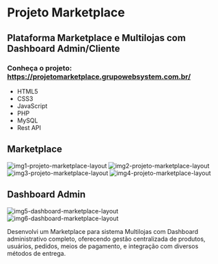 # Projeto Marketplace
## Plataforma Marketplace e Multilojas com Dashboard Admin/Cliente
### Conheça o projeto: https://projetomarketplace.grupowebsystem.com.br/
- HTML5
- CSS3
- JavaScript
- PHP
- MySQL
- Rest API

## Marketplace

![img1-projeto-marketplace-layout](https://github.com/user-attachments/assets/2bc4e6c3-602b-4477-8e4c-09274717a1db)
![img2-projeto-marketplace-layout](https://github.com/user-attachments/assets/87778291-ce0d-41c7-9ccc-850510c231f4)
![img3-projeto-marketplace-layout](https://github.com/user-attachments/assets/af0965a8-50b7-4d05-9fbe-deaf27b21cf5)
![img4-projeto-marketplace-layout](https://github.com/user-attachments/assets/12e00dde-7775-44a9-a327-7d7ebf210e6e)

## Dashboard Admin

![img5-dashboard-marketplace-layout](https://github.com/user-attachments/assets/1f360bf1-b5a4-4d50-b82d-a90fa78ade46)
![img6-dashboard-marketplace-layout](https://github.com/user-attachments/assets/f8f74196-07df-4c53-bcea-ad85dab5756a)

Desenvolvi um Marketplace para sistema Multilojas com Dashboard administrativo completo, oferecendo gestão centralizada de produtos, usuários, pedidos, meios de pagamento, e integração com diversos métodos de entrega.
